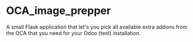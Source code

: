 # OCA_image_prepper
A small Flask application that let's you pick all available extra addons from the OCA that you need for your Odoo (test) installation.
